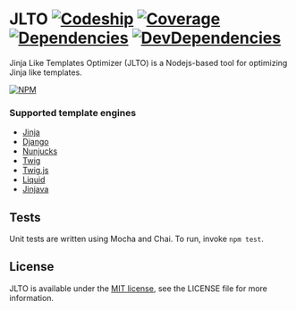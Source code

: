 # JLTO [![Codeship](//codeship.com/projects/c4c3b120-052e-0135-745d-6646a19db98e/status?branch=master)](//app.codeship.com/projects/213501) [![Coverage](//coveralls.io/repos/github/DmitryKrekota/jlto/badge.svg?branch=master)](//coveralls.io/github/DmitryKrekota/jlto?branch=master) [![Dependencies](//david-dm.org/DmitryKrekota/jlto.svg)](//david-dm.org/DmitryKrekota/jlto) [![DevDependencies](//david-dm.org/DmitryKrekota/jlto/dev-status.svg)](//david-dm.org/DmitryKrekota/jlto#info=devDependencies)
Jinja Like Templates Optimizer (JLTO) is a Nodejs-based tool for optimizing Jinja like templates.

[![NPM](//nodei.co/npm/jlto.png?downloads=true)](//nodei.co/npm/jlto/)

### Supported template engines
* [Jinja](//jinja.pocoo.org/)
* [Django](//docs.djangoproject.com/en/1.11/ref/templates/language/)
* [Nunjucks](//mozilla.github.io/nunjucks/)
* [Twig](//twig.sensiolabs.org/)
* [Twig.js](//github.com/twigjs/twig.js)
* [Liquid](//github.com/Shopify/liquid)
* [Jinjava](//github.com/HubSpot/jinjava)

## Tests

Unit tests are written using Mocha and Chai. To run, invoke `npm test`.

## License

JLTO is available under the [MIT license](//opensource.org/licenses/MIT), see the LICENSE file for more information.